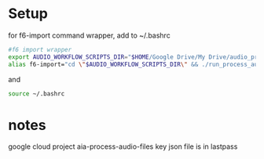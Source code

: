 # Setup

for f6-import command wrapper, add to ~/.bashrc

```bash
#f6 import wrapper
export AUDIO_WORKFLOW_SCRIPTS_DIR="$HOME/Google Drive/My Drive/audio_production/audio_workflow_scripts/"
alias f6-import="cd \"$AUDIO_WORKFLOW_SCRIPTS_DIR\" && ./run_process_audio_files.sh && cd - > /dev/null"
```

and 
```bash
source ~/.bashrc
```

# notes
google cloud project aia-process-audio-files
key json file is in lastpass


